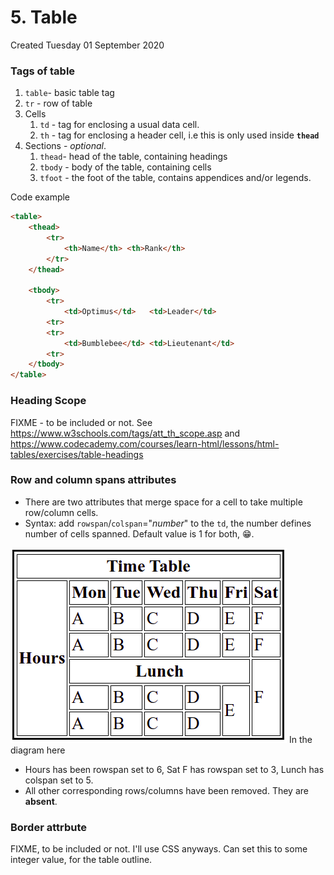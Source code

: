 # 5. Table
Created Tuesday 01 September 2020

### Tags of table
1. `table`- basic table tag
2. `tr` - row of table
3. Cells
	1. `td` - tag for enclosing a usual data cell.
	2. `th` - tag for enclosing a header cell, i.e this is only used inside **``thead``**
4. Sections - *optional*.
	1. `thead`- head of the table, containing headings
	2. `tbody` - body of the table, containing cells
	3. `tfoot` - the foot of the table, contains appendices and/or legends.

Code example
```html
<table>
	<thead>
		<tr>
			<th>Name</th> <th>Rank</th>
		</tr>
	</thead>
	
	<tbody>
		<tr>
			<td>Optimus</td>   <td>Leader</td>
		<tr>
		<tr> 
			<td>Bumblebee</td> <td>Lieutenant</td> 
		<tr>
	</tbody>
</table>
```


### Heading Scope
FIXME - to be included or not.
See <https://www.w3schools.com/tags/att_th_scope.asp> and <https://www.codecademy.com/courses/learn-html/lessons/html-tables/exercises/table-headings>

### Row and column spans attributes
* There are two attributes that merge space for a cell to take multiple row/column cells.
* Syntax: add ``rowspan``/``colspan``="*number*" to the `td`, the number defines number of cells spanned. Default value is 1 for both, 😁️.

![](/assets/5_Table-image-1.png)
In the diagram here
* Hours has been rowspan set to 6, Sat F has rowspan set to 3, Lunch has colspan set to 5.
* All other corresponding rows/columns have been removed. They are **absent**.


### Border attrbute
FIXME, to be included or not. I'll use CSS anyways.
Can set this to some integer value, for the table outline.


